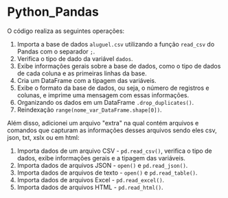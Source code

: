 # Python_Pandas

O código realiza as seguintes operações:

1. Importa a base de dados `aluguel.csv` utilizando a função `read_csv` do Pandas com o separador `;`.
2. Verifica o tipo de dado da variável `dados`.
3. Exibe informações gerais sobre a base de dados, como o tipo de dados de cada coluna e as primeiras linhas da base.
4. Cria um DataFrame com a tipagem das variáveis.
5. Exibe o formato da base de dados, ou seja, o número de registros e colunas, e imprime uma mensagem com essas informações.
6. Organizando os dados em um DataFrame `.drop_duplicates()`.
7. Reindexação `range(nome_var_DataFrame.shape[0])`.

Além  disso, adicionei um arquivo "extra" na qual contém arquivos e comandos que capturam as informações desses arquivos sendo eles csv, json, txt, xslx ou em html:

1. Importa dados de um arquivo CSV - `pd.read_csv()`, verifica o tipo de dados, exibe informações gerais e a tipagem das variáveis.
2. Importa dados de arquivos JSON - `open()` e `pd.read_json()`.
3. Importa dados de arquivos de texto - `open()` e `pd.read_table()`.
4. Importa dados de arquivos Excel - `pd.read_excel()`.
5. Importa dados de arquivos HTML - `pd.read_html()`.





